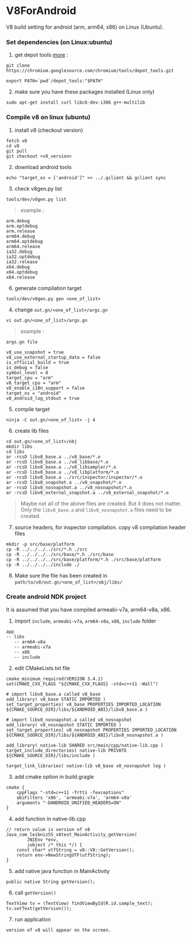 # V8ForAndroid
V8 build setting for android (arm, arm64, x86) on Linux (Ubuntu).


### Set dependencies (on Linux:ubuntu)

1. get depot tools [more](https://www.chromium.org/developers/how-tos/install-depot-tools) :
```
git clone https://chromium.googlesource.com/chromium/tools/depot_tools.git

export PATH=`pwd`/depot_tools:"$PATH"
```  
  
2. make sure you have these packages installed (Linux only)
```
sudo apt-get install curl libc6-dev-i386 g++-multilib
```

### Compile v8 on linux (ubuntu)

1. install v8 (checkout version)
```
fetch v8
cd v8
git pull
git checkout <v8_version>
```

2. download android tools
```
echo "target_os = ['android']" >> ../.gclient && gclient sync
```

3. check v8gen.py list
```
tools/dev/v8gen.py list
```
> example :
```
arm.debug
arm.optdebug
arm.release
arm64.debug
arm64.optdebug
arm64.release
ia32.debug
ia32.optdebug
ia32.release
x64.debug
x64.optdebug
x64.release
```

6. generate compilation target
```
tools/dev/v8gen.py gen <one_of_list>
```

4. change `out.gn/<one_of_list>/args.gn`
```
vi out.gn/<one_of_list>/args.gn
```
> example :
```
args.gn file

v8_use_snapshot = true
v8_use_external_startup_data = false
is_official_build = true
is_debug = false
symbol_level = 0
target_cpu = "arm"
v8_target_cpu = "arm"
v8_enable_i18n_support = false
target_os = "android"
v8_android_log_stdout = true
```

5. compile target
```
ninja -C out.gn/<one_of_list> -j 4
```

6. create lib files
```
cd out.gn/<one_of_list>/obj
mkdir libs
cd libs
ar -rcsD libv8_base.a ../v8_base/*.o
ar -rcsD libv8_base.a ../v8_libbase/*.o
ar -rcsD libv8_base.a ../v8_libsampler/*.o
ar -rcsD libv8_base.a ../v8_libplatform/*.o 
ar -rcsD libv8_base.a ../src/inspector/inspector/*.o
ar -rcsD libv8_snapshot.a ../v8_snapshot/*.o 
ar -rcsD libv8_nosnapshot.a ../v8_nosnapshot/*.o
ar -rcsD libv8_external_snapshot.a ../v8_external_snapshot/*.o
```
> Maybe not all of the above files are created. But it does not matter. Only the `libv8_base.a` and `libv8_nosnapshot.a` files need to be created.

7. source headers, for inspector compilation.
copy v8 compliation header files
```
mkdir -p src/base/platform
cp -R ../../../../src/*.h ./src
cp -R ../../../../src/base/*.h ./src/base
cp -R ../../../../src/base/platform/*.h ./src/base/platform
cp -R ../../../../include ./
```

8. Make sure the file has been created in `path/to/v8/out.gn/<one_of_list>/obj/libs/`




### Create android NDK project
It is assumed that you have compiled armeabi-v7a, arm64-v8a, x86.

1. import `include`, `armeabi-v7a`, `arm64-v8a`, `x86`, `include` folder
```
app
-- libs
   -- arm64-v8a
   -- armeabi-v7a
   -- x86
   -- include
```

2. edit CMakeLists.txt file
```
cmake_minimum_required(VERSION 3.4.1)
set(CMAKE_CXX_FLAGS "${CMAKE_CXX_FLAGS} -std=c++11 -Wall")

# import libv8_base.a called v8_base
add_library( v8_base STATIC IMPORTED )
set_target_properties( v8_base PROPERTIES IMPORTED_LOCATION ${CMAKE_SOURCE_DIR}/libs/${ANDROID_ABI}/libv8_base.a )

# import libv8_nosnapshot.a called v8_nosnapshot
add_library( v8_nosnapshot STATIC IMPORTED )
set_target_properties( v8_nosnapshot PROPERTIES IMPORTED_LOCATION ${CMAKE_SOURCE_DIR}/libs/${ANDROID_ABI}/libv8_nosnapshot.a )

add_library( native-lib SHARED src/main/cpp/native-lib.cpp )
target_include_directories( native-lib PRIVATE ${CMAKE_SOURCE_DIR}/libs/include )

target_link_libraries( native-lib v8_base v8_nosnapshot log )

```

3. add cmake option in build.gragle
```
cmake {
    cppFlags "-std=c++11 -frtti -fexceptions"
    abiFilters 'x86', 'armeabi-v7a', 'arm64-v8a'
    arguments "-DANDROID_UNIFIED_HEADERS=ON"
}
```

4. add function in native-lib.cpp
```
// return value is version of v8
Java_com_leibniz55_v8test_MainActivity_getVersion(
        JNIEnv *env,
        jobject /* this */) {
    const char* utfString = v8::V8::GetVersion();
    return env->NewStringUTF(utfString);
}
```

5. add native java function in MainActivity
```
public native String getVersion();

```
6. call `getVersion()`
```
TextView tv = (TextView) findViewById(R.id.sample_text);
tv.setText(getVersion());
```

7. run application 
```
version of v8 will appear on the screen.
```

